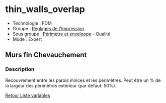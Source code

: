 # thin_walls_overlap

* Technologie : FDM
* Groupe : [Réglages de l'Impression](../print_settings/print_settings.md)
* Sous groupe : [Périmètre et enveloppe](../print_settings/print_settings.md#périmètre-et-enveloppe) - Qualité
* Mode : Expert

## Murs fin Chevauchement

### Description

Recouvrement entre les parois minces et les périmètres. 
Peut être un % de la largeur des périmètres extérieur (par défaut: 50%).

[Retour Liste variables](variable_list.md)